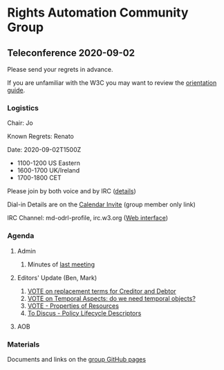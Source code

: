 # Rights Automation Community Group

## Teleconference 2020-09-02

Please send your regrets in advance.

If you are unfamiliar with the W3C you may want to review the [orientation guide](https://w3c.github.io/market-data-odrl-profile/orientation.html).

### Logistics

Chair: Jo

Known Regrets: Renato

Date: 2020-09-02T1500Z
*  1100-1200 US Eastern
*  1600-1700 UK/Ireland
*  1700-1800 CET

Please join by both voice and by IRC ([details](https://w3c.github.io/market-data-odrl-profile/orientation.html#irc))

Dial-in Details are on the [Calendar Invite](http://www.w3.org/2020/04/md-odrl-profile.ics) (group member only link)

IRC Channel: md-odrl-profile, irc.w3.org ([Web interface](http://irc.w3.org))

### Agenda

1. Admin
    1. Minutes of [last meeting](https://www.w3.org/2020/08/19-md-odrl-profile-minutes.html)
2. Editors' Update (Ben, Mark)
    1. [VOTE on replacement terms for Creditor and Debtor](https://github.com/w3c/market-data-odrl-profile/issues/17#issuecomment-682561225)
    2. [VOTE on Temporal Aspects: do we need temporal objects?](https://github.com/w3c/market-data-odrl-profile/blob/gh-pages/discussions/2020-08-19/topics.md#changes-over-time-static-or-dynamic-identifiers)
    3. [VOTE - Properties of Resources](https://github.com/w3c/market-data-odrl-profile/blob/gh-pages/NewTerms.md#properties-of-resources)
    4. [To Discus - Policy Lifecycle Descriptors](https://github.com/w3c/market-data-odrl-profile/blob/gh-pages/NewTerms.md#policy-status-policy-lifecycle-descriptors)
    
 
3. AOB

### Materials

Documents and links on the [group GitHub pages](https://w3c.github.io/market-data-odrl-profile)
